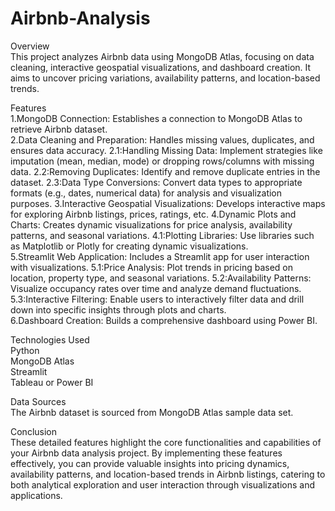 # Airbnb-Analysis
Overview                                                                                                                                                                    
This project analyzes Airbnb data using MongoDB Atlas, focusing on data cleaning, interactive geospatial visualizations, and dashboard creation. It aims to uncover pricing variations, availability patterns, and location-based trends.

Features                                                                                                                                                                      
1.MongoDB Connection: Establishes a connection to MongoDB Atlas to retrieve Airbnb dataset.                                                                                   
2.Data Cleaning and Preparation: Handles missing values, duplicates, and ensures data accuracy.                                                                                      2.1:Handling Missing Data: Implement strategies like imputation (mean, median, mode) or dropping rows/columns with missing data.                                              2.2:Removing Duplicates: Identify and remove duplicate entries in the dataset.                                                                                                2.3:Data Type Conversions: Convert data types to appropriate formats (e.g., dates, numerical data) for analysis and visualization purposes.                            3.Interactive Geospatial Visualizations: Develops interactive maps for exploring Airbnb listings, prices, ratings, etc.                                                       4.Dynamic Plots and Charts: Creates dynamic visualizations for price analysis, availability patterns, and seasonal variations. 
       4.1:Plotting Libraries: Use libraries such as Matplotlib or Plotly for creating dynamic visualizations.                                                                
5.Streamlit Web Application: Includes a Streamlit app for user interaction with visualizations.                                                                                      5.1:Price Analysis: Plot trends in pricing based on location, property type, and seasonal variations.                                                                         5.2:Availability Patterns: Visualize occupancy rates over time and analyze demand fluctuations.                                                                               5.3:Interactive Filtering: Enable users to interactively filter data and drill down into specific insights through plots and charts.                                   
6.Dashboard Creation: Builds a comprehensive dashboard using Power BI.
                                                                                                                                                                              
Technologies Used                                                                                                                                                             
Python                                                                                                                                                                        
MongoDB Atlas                                                                                                                                                                 
Streamlit                                                                                                                                                                     
Tableau or Power BI                                                                                                                                                           

Data Sources                                                                                                                                                                  
The Airbnb dataset is sourced from MongoDB Atlas sample data set.                                                                                                             
                                                                                                                                                                              
Conclusion                                                                                                                                                                    
These detailed features highlight the core functionalities and capabilities of your Airbnb data analysis project. By implementing these features effectively, you can provide valuable insights into pricing dynamics, availability patterns, and location-based trends in Airbnb listings, catering to both analytical exploration and user interaction through visualizations and applications.
